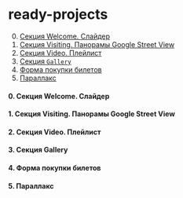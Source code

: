 # ready-projects

0. [Секция Welcome. Слайдер](#0-секция-welcome-слайдер)
1. [Секция Visiting. Панорамы Google Street View]()
2. [Секция Video. Плейлист]()
3. [Секция `Gallery`]()
4. [Форма покупки билетов]()
5. [Параллакс]()

#### 0. Секция Welcome. Слайдер
#### 1. Секция Visiting. Панорамы Google Street View
#### 2. Секция Video. Плейлист
#### 3. Секция Gallery
#### 4. Форма покупки билетов
#### 5. Параллакс
